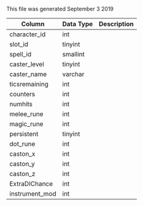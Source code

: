 This file was generated September 3 2019

| Column         | Data Type | Description |
| -------------- | --------- | ----------- |
| character_id   | int       |             |
| slot_id        | tinyint   |             |
| spell_id       | smallint  |             |
| caster_level   | tinyint   |             |
| caster_name    | varchar   |             |
| ticsremaining  | int       |             |
| counters       | int       |             |
| numhits        | int       |             |
| melee_rune     | int       |             |
| magic_rune     | int       |             |
| persistent     | tinyint   |             |
| dot_rune       | int       |             |
| caston_x       | int       |             |
| caston_y       | int       |             |
| caston_z       | int       |             |
| ExtraDIChance  | int       |             |
| instrument_mod | int       |             |